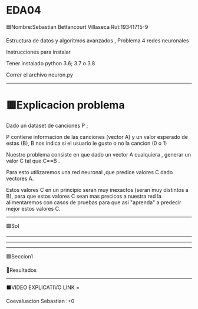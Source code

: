 # EDA04

🟦Nombre:Sebastian Bettancourt Villaseca Rut:19341715-9


Estructura de datos y algoritmos avanzados , Problema 4 redes neuronales

Instrucciones para instalar

Tener instalado python 3.6; 3.7 o 3.8

Correr el archivo neuron.py

-----------------------------------------------------


# 🟥Explicacion problema

Dado un dataset de canciones P ;

P contiene informacion de las canciones (vector A) y un valor esperado de estas (B), B nos indica si el usuario le gusto o no la cancion (0 o 1)

Nuestro problema consiste en que dado un vector A cualquiera , generar un valor C tal que C==B .



Para esto utilizaremos una red neuronal ,que predice valores C dado vectores A. 

Estos valores C en un principio seran muy inexactos (seran muy distintos a B), para que estos valores C sean mas precicos a nuestra red la alimentaremos con casos de pruebas para que asi "aprenda" a predecir mejor estos valores C.











---------------------------------------------------

 
🟩Sol

------------------------------------------


  

------------------------------






-------------------------

🟪Seccion1


🔴Resultados


------


⬛VIDEO EXPLICATIVO LINK = 


Coevaluacion 
Sebastian :+0

